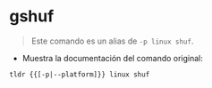 # gshuf

> Este comando es un alias de `-p linux shuf`.

- Muestra la documentación del comando original:

`tldr {{[-p|--platform]}} linux shuf`
